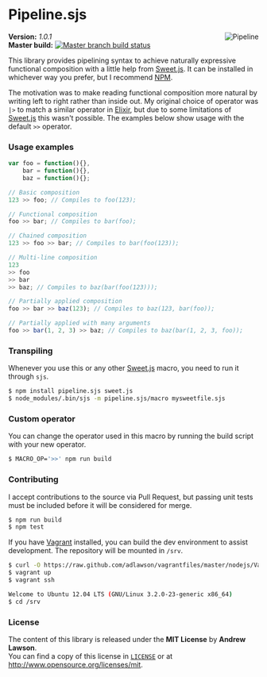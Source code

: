 # Pipeline.sjs

<img src="http://media0.giphy.com/media/rI6cEnQqGILIs/giphy.gif" alt="Pipeline" align="right" />

**Version:** *1.0.1*<br/>
**Master build:** [![Master branch build status][travis-master]][travis]<br/>

This library provides pipelining syntax to achieve naturally expressive functional composition with a little help from
[Sweet.js][sweetjs].
It can be installed in whichever way you prefer, but I recommend [NPM][npm].

The motivation was to make reading functional composition more natural by writing left to right rather than inside out.
My original choice of operator was `|>` to match a similar operator in [Elixir][elixir], but due to some limitations of
[Sweet.js][sweetjs] this wasn't possible. The examples below show usage with the default `>>` operator.

### Usage examples
```js
var foo = function(){},
    bar = function(){},
    baz = function(){};

// Basic composition
123 >> foo; // Compiles to foo(123);

// Functional composition
foo >> bar; // Compiles to bar(foo);

// Chained composition
123 >> foo >> bar; // Compiles to bar(foo(123));

// Multi-line composition
123
>> foo
>> bar
>> baz; // Compiles to baz(bar(foo(123)));

// Partially applied composition
foo >> bar >> baz(123); // Compiles to baz(123, bar(foo));

// Partially applied with many arguments
foo >> bar(1, 2, 3) >> baz; // Compiles to baz(bar(1, 2, 3, foo));
```

### Transpiling
Whenever you use this or any other [Sweet.js][sweetjs] macro, you need to run it through `sjs`.
```bash
$ npm install pipeline.sjs sweet.js
$ node_modules/.bin/sjs -m pipeline.sjs/macro mysweetfile.sjs
```

### Custom operator
You can change the operator used in this macro by running the build script with your new operator.
```bash
$ MACRO_OP='>>' npm run build
```

### Contributing
I accept contributions to the source via Pull Request, but passing unit tests
must be included before it will be considered for merge.
```bash
$ npm run build
$ npm test
```

If you have [Vagrant][vagrant] installed, you can build the dev environment to assist development.
The repository will be mounted in `/srv`.
```bash
$ curl -O https://raw.github.com/adlawson/vagrantfiles/master/nodejs/Vagrantfile
$ vagrant up
$ vagrant ssh

Welcome to Ubuntu 12.04 LTS (GNU/Linux 3.2.0-23-generic x86_64)
$ cd /srv
```

### License ###
The content of this library is released under the **MIT License** by **Andrew Lawson**.<br/>
You can find a copy of this license in [`LICENSE`][license] or at http://www.opensource.org/licenses/mit.

<!-- Links -->
[travis]: https://travis-ci.org/adlawson/pipeline.sjs
[travis-master]: https://travis-ci.org/adlawson/pipeline.sjs.png?branch=master
[npm]: https://npmjs.org/package/pipeline.sjs
[vagrant]: http://vagrantup.com
[license]: /LICENSE
[sweetjs]: http://sweetjs.org
[elixir]: http://elixir-lang.org
